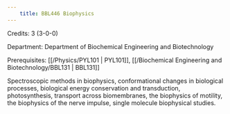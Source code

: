 ```yaml
---
    title: BBL446 Biophysics
---
```

Credits: 3 (3-0-0)

Department: Department of Biochemical Engineering and Biotechnology

Prerequisites: [[/Physics/PYL101 | PYL101]], [[/Biochemical Engineering and Biotechnology/BBL131 | BBL131]]

Spectroscopic methods in biophysics, conformational changes in biological processes, biological energy conservation and transduction, photosynthesis, transport across biomembranes, the biophysics of motility, the biophysics of the nerve impulse, single molecule biophysical studies.
